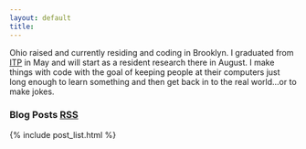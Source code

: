 ```yaml
---
layout: default
title: 
---
```


Ohio raised and currently residing and coding in Brooklyn. I graduated from
[ITP](http://itp.nyu.edu) in May and will start as a resident research there in
August. I make things with code with the goal of keeping people at their
computers just long enough to learn something and then get back in to the real
world...or to make jokes.

### Blog Posts <a class="meta" href="http://feeds.feedburner.com/StevenKlise">RSS</a>

{% include post_list.html %}
